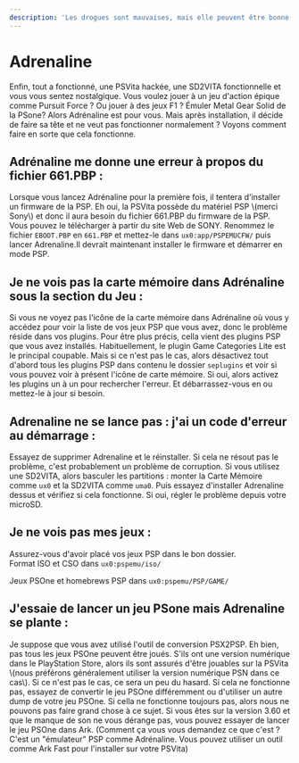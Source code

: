 ```yaml
---
description: 'Les drogues sont mauvaises, mais elle peuvent être bonne'
---
```


# Adrenaline

Enfin, tout a fonctionné, une PSVita hackée, une SD2VITA fonctionnelle et vous vous sentez nostalgique. Vous voulez jouer à un jeu d'action épique comme Pursuit Force ? Ou jouer à des jeux F1 ? Émuler Metal Gear Solid de la PSone? Alors Adrénaline est pour vous. Mais après installation, il décide de faire sa tête et ne veut pas fonctionner normalement ? Voyons comment faire en sorte que cela fonctionne.

## Adrénaline me donne une erreur à propos du fichier 661.PBP :

Lorsque vous lancez Adrénaline pour la première fois, il tentera d'installer un firmware de la PSP. Eh oui, la PSVita possède du matériel PSP \\(merci Sony\\) et donc il aura besoin du fichier 661.PBP du firmware de la PSP. Vous pouvez le télécharger à partir du site Web de SONY. Renommez le fichier `EBOOT.PBP` en `661.PBP` et mettez-le dans `ux0:app/PSPEMUCFW/` puis lancer Adrenaline.Il devrait maintenant installer le firmware et démarrer en mode PSP.

## Je ne vois pas la carte mémoire dans Adrénaline sous la section du Jeu :

Si vous ne voyez pas l'icône de la carte mémoire dans Adrénaline où vous y accédez pour voir la liste de vos jeux PSP que vous avez, donc le problème réside dans vos plugins. Pour être plus précis, cella vient des plugins PSP que vous avez installés. Habituellement, le plugin Game Categories Lite est le principal coupable. Mais si ce n'est pas le cas, alors désactivez tout d'abord tous les plugins PSP dans contenu le dossier `seplugins` et voir si vous pouvez voir à présent l'icône de carte mémoire. Si oui, alors activez les plugins un à un pour rechercher l'erreur. Et débarrassez-vous en ou mettez-le à jour si besoin.

## Adrenaline ne se lance pas : j'ai un code d'erreur au démarrage :

Essayez de supprimer Adrenaline et le réinstaller. Si cela ne résout pas le problème, c'est probablement un problème de corruption. Si vous utilisez une SD2VITA, alors basculer les partitions : monter la Carte Mémoire comme `ux0` et la SD2VITA comme `uma0`. Puis essayez d'installer Adrenaline dessus et vérifiez si cela fonctionne. Si oui, régler le problème depuis votre microSD.

## Je ne vois pas mes jeux :

Assurez-vous d'avoir placé vos jeux PSP dans le bon dossier.  
Format ISO et CSO dans `ux0:pspemu/iso/`

Jeux PSOne et homebrews PSP dans `ux0:pspemu/PSP/GAME/`

## J'essaie de lancer un jeu PSone mais Adrenaline se plante :

Je suppose que vous avez utilisé l'outil de conversion PSX2PSP. Eh bien, pas tous les jeux PSOne peuvent être joués. S'ils ont une version numérique dans le PlayStation Store, alors ils sont assurés d'être jouables sur la PSVita \\(nous préférons généralement utiliser la version numérique PSN dans ce cas\\). Si ce n'est pas le cas, ce sera un peu du hasard. Si cela ne fonctionne pas, essayez de convertir le jeu PSOne différemment ou d'utiliser un autre dump de votre jeu PSOne. Si cella ne fonctionne toujours pas, alors nous ne pouvons pas faire grand chose à ce sujet. Si vous êtes sur la version 3.60 et que le manque de son ne vous dérange pas, vous pouvez essayer de lancer le jeu PSOne dans Ark. \(Comment ça vous vous demandez ce que c'est ? C'est un "émulateur" PSP comme Adrénaline. Vous pouvez utiliser un outil comme Ark Fast pour l'installer sur votre PSVita\)

